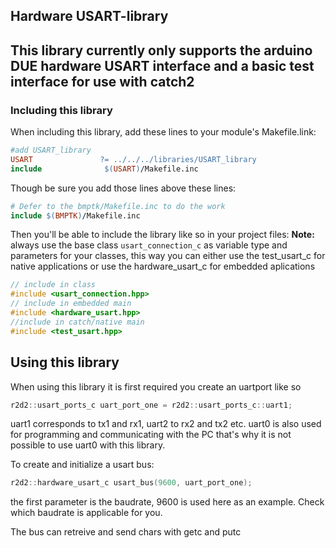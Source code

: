 ## Hardware USART-library

## This library currently only supports the arduino DUE hardware USART interface and a basic test interface for use with catch2

### Including this library

When including this library, add these lines to your module's Makefile.link:

```Makefile
#add USART_library
USART               ?= ../../../libraries/USART_library
include              $(USART)/Makefile.inc
```

Though be sure you add those lines above these lines:
```Makefile
# Defer to the bmptk/Makefile.inc to do the work
include $(BMPTK)/Makefile.inc
```

Then you'll be able to include the library like so in your project files:
**Note:** always use the base class `usart_connection_c` as variable type and parameters for your classes,
 this way you can either use the test_usart_c for native applications or use the hardware_usart_c for embedded aplications

```c++
// include in class
#include <usart_connection.hpp>
// include in embedded main
#include <hardware_usart.hpp>
//include in catch/native main
#include <test_usart.hpp>
```
## Using this library
When using this library it is first required you create an uartport like so
```c++
r2d2::usart_ports_c uart_port_one = r2d2::usart_ports_c::uart1;
```
uart1 corresponds to tx1 and rx1, uart2 to rx2 and tx2 etc.
uart0 is also used for programming and communicating with the PC that's why it is not possible to use uart0 with this library. 

To create and initialize a usart bus:
```c++
r2d2::hardware_usart_c usart_bus(9600, uart_port_one);
```
the first parameter is the baudrate, 9600 is used here as an example. Check which baudrate is applicable for you.

The bus can retreive and send chars with getc and putc
